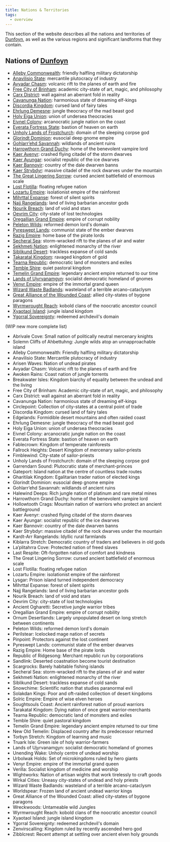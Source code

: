 ```yaml
---
title: Nations & Territories
tags:
  - overview
---
```


This section of the website describes all the nations and territories of [Dunfoyn](../planet/ordon/dunfoyn.md), as well as the various regions and significant landforms that they contain.

## Nations of [Dunfoyn](../planet/ordon/dunfoyn.md)

- [Alleby Commonwealth](alleby/index.md): friendly halfling military dictatorship
- [Anavilisio State](anavilisio/index.md): mercantile plutocracy of industry
- [Avyadar Chasm](avyadar/index.md): volcanic rift to the planes of earth and fire
- [Free City of Brinham](brinham/index.md): academic city-state of art, magic, and philosophy
- [Carx District](carx/index.md): wall against an aberrant fold in reality
- [Cavanunga Nation](cavanunga/index.md): harmonious state of dreaming elf-kings
- [Discordia Kingdom](discordia/index.md): cursed land of fairy tales
- [Ehrlung Demesne](ehrlung/index.md): jungle theocracy of the mad beast god
- [Holy Eiga Union](eiga/index.md): union of undersea theocracies
- [Eivnel Colony](eivnel/index.md): arcanocratic jungle nation on the coast
- [Everata Fortress State](everata/index.md): bastion of heaven on earth
- [Unholy Lands of Frostchurch](frostchurch/index.md): domain of the sleeping corpse god
- [Glorindt Dominion](glorindt/index.md): eusocial deep gnome empire
- [Gohlarr’ehd Savannah](gohlarrehd/index.md): wildlands of ancient ruins
- [Harrowthorn Grand Duchy](harrowthorn/index.md): home of the benevolent vampire lord
- [Kaer Avenyr](avenyr/index.md): crashed flying citadel of the storm dwarves
- [Kaer Ayungar](ayungar/index.md): socialist republic of the ice dwarves
- [Kaer Bannovir](bannovir/index.md): country of the dale dwarven banns
- [Kaer Strybdyr](strybdyr/index.md): massive citadel of the rock dwarves under the mountain
- [The Great Lingering Sorrow](./lingering-sorrow/index.md): cursed ancient battlefield of enormous scale
- [Lost Flotilla](lost-flotilla/index.md): floating refugee nation
- [Lozartu Empire](lozartu/index.md): isolationist empire of the rainforest
- [Mihrttal Expanse](mihrttal/index.md): forest of silent spirits
- [Najj Rangelands](najj/index.md): land of living barbarian ancestor gods
- [Nourik Breach](nourik/index.md): land of void and stars
- [Oevrim City](oevrim/index.md): city-state of lost technologies
- [Oregallian Grand Empire](oregallia/index.md): empire of corrupt nobility
- [Peleton Wilds](peleton/index.md): reformed demon lord's domain
- [Pyreswept Lands](pyreswept/index.md): communist state of the ember dwarves
- [Razig Empire](razig/index.md): home base of the pirate lords
- [Secheral Sea](secheral/index.md): storm-wracked rift to the planes of air and water
- [Sekhmeti Nation](sehkmeti/index.md): enlightened monarchy of the river
- [Siblikund Desert](siblikund/index.md): trackless expanse of cold sands
- [Takaratal Kingdom](takaratal/index.md): ravaged kingdom of gold
- [Tearna Republic](tearna/index.md): democratic land of monsters and exiles
- [Temble Shire](temble/index.md): quiet pastoral kingdom
- [Temelin Grand Empire](temelin/index.md): legendary ancient empire returned to our time
- [Lands of Ujyrvanamgyn](ujyrvanamgyn/index.md): socialist democratic homeland of gnomes
- [Venyr Empire](venyr/index.md): empire of the immortal grand queen
- [Wizard Waste Badlands](wizard-waste/index.md): wasteland of a terrible arcano-cataclysm
- [Great Alliance of the Wounded Coast](wounded-coast/index.md): allied city-states of bygone paragons
- [Wyrmwrought Reach](wyrmwrought/index.md): kobold clans of the noocratic ancestor council
- [Xyaotaol Island](xyaotaol/index.md): jungle island kingdom
- [Ygorral Sovereignty](ygorral/index.md): redeemed archdevil's domain

(WIP new more complete list)

- Abrivale Cove: Small nation of politically neutral mercenary knights
- Solemn Cliffs of Ahbettuhng: Jungle wilds atop an unnapproachable island
- Alleby Commonwealth: Friendly halfling military dictatorship
- Anavilisio State: Mercantile plutocracy of industry
- Arisen Waves: Nation of undead pirates
- Avyadar Chasm: Volcanic rift to the planes of earth and fire
- Awoken Rains: Coast nation of jungle torrents
- Breakwater Isles: Kingdom biarchy of equality between the undead and the living
- Free City of Brinham: Academic city-state of art, magic, and philosophy
- Carx District: wall against an aberrant fold in reality
- Cavanunga Nation: harmonious state of dreaming elf-kings
- Circlepoint: Collection of city-states at a central point of trade
- Discordia Kingdom: cursed land of fairy tales
- Edgelands: Formidible desert mountains and often raided coast
- Ehrlung Demesne: jungle theocracy of the mad beast god
- Holy Eiga Union: union of undersea theocracies
- Eivnel Colony: arcanocratic jungle nation on the coast
- Everata Fortress State: bastion of heaven on earth
- Fablecrown: Kingdom of temperate rainforests
- Fallrock Heights: Desert Kingdom of mercenary sailor-priests
- Fimblewind: City-state of sailor-priests
- Unholy Lands of Frostchurch: domain of the sleeping corpse god
- Garrendarn Sound: Plutocratic state of merchant-princes
- Gateport: Island nation at the centre of countless trade routes
- Gharitilak Kingdom: Egalitarian trader nation of elected kings
- Glorindt Dominion: eusocial deep gnome empire
- Gohlarr’ehd Savannah: wildlands of ancient ruins
- Halewind Deeps: Rich jungle nation of platinum and rare metal mines
- Harrowthorn Grand Duchy: home of the benevolent vampire lord
- Hollowtooth Crags: Mountain nation of warriors who protect an ancient battleground
- Kaer Avenyr: crashed flying citadel of the storm dwarves
- Kaer Ayungar: socialist republic of the ice dwarves
- Kaer Bannovir: country of the dale dwarven banns
- Kaer Strybdyr: massive citadel of the rock dwarves under the mountain
- Kardt-Arr Rangelands: Idyllic rural farmlands
- Kiblarra Stretch: Democratic country of traders and believers in old gods
- La’plitahrra Cove: Protected nation of freed slaves
- Last Respite: Oft-forgotten nation of comfort and kindness
- The Great Lingering Sorrow: cursed ancient battlefield of enormous scale
- Lost Flotilla: floating refugee nation
- Lozartu Empire: isolationist empire of the rainforest
- Lysgar: Prison island turned independent democracy
- Mihrttal Expanse: forest of silent spirits
- Najj Rangelands: land of living barbarian ancestor gods
- Nourik Breach: land of void and stars
- Oevrim City: city-state of lost technologies
- Ancient Ogharetti: Secretive jungle warrior tribes
- Oregallian Grand Empire: empire of corrupt nobility
- Ornum Desertlands: Largely unpopulated desert on long stretch between continents
- Peleton Wilds: reformed demon lord's domain
- Perilstear: Icelocked mage nation of secrets
- Pinpoint: Protectors against the lost continent
- Pyreswept Lands: communist state of the ember dwarves
- Razig Empire: Home base of the pirate lords
- Republic of Ridgesong: Merchant republic run by corporations
- Sandlink: Deserted coastnation become tourist destination
- Scargrocks: Barely habitable fishing islands
- Secheral Sea: storm-wracked rift to the planes of air and water
- Sekhmeti Nation: enlightened monarchy of the river
- Siblikund Desert: trackless expanse of cold sands
- Snowchime: Scientific nation that studies paranormal evil
- Solakdan Kings: Poor and oft-raided collection of desert kingdoms
- Solric Empire: Empire of wise elven heroes
- Soughtsouls Coast: Ancient rainforest nation of proud warriors
- Tarakatal Kingdom: Dying nation of once great warrior-merchants
- Tearna Republic: democratic land of monsters and exiles
- Temble Shire: quiet pastoral kingdom
- Temelin Grand Empire: legendary ancient empire returned to our time
- New Old Temelin: Displaced country after its predecessor returned
- Torbyn Stretch: Kingdom of learning and music
- Truark Isle: Green isle of holy warrior-farmers
- Lands of Ujyrvanamgyn: socialist democratic homeland of gnomes
- Unending Wake: Unholy centre of undead worship
- Urbolwak Holds: Set of microkingdoms ruled by hero giants
- Venyr Empire: empire of the immortal grand queen
- Verilla: Socialist kingdom of medicine and worship
- Wightworks: Nation of artisan wights that work tirelessly to craft goods
- Wirkal Cities: Uneasy city-states of undead and holy priests
- Wizard Waste Badlands: wasteland of a terrible arcano-cataclysm
- Worldspear: Frozen land of ancient undead warrior kings
- Great Alliance of the Wounded Coast: allied city-states of bygone paragons
- Wreckwoods: Untameable wild Jungles
- Wyrmwrought Reach: kobold clans of the noocratic ancestor council
- Xyaotaol Island: jungle island kingdom
- Ygorral Sovereignty: redeemed archdevil's domain
- Zenvirscalling: Kingdom ruled by recently ascended hero god
- Zibblcrest: Recent attempt at settling over ancient elven holy grounds
